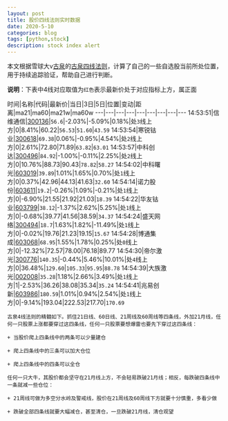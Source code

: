 ```yaml
---
layout: post
title: 股价四线法则实时数据
date: 2020-5-10
categories: blog
tags: [python,stock]
description: stock index alert
---
```



本文根据雪球大v[古泉](https://xueqiu.com/u/7148646888)的[古泉四线法则](https://xueqiu.com/7148646888/130498192)，计算了自己的一些自选股当前所处位置，用于持续追踪验证，帮助自己进行判断。

**说明**：下表中4线对应取值为`红色`表示最新价处于对应指标上方，属正面

时间|名称|代码|最新价|当日|3日|5日|位置|变动|距离|ma21|ma60|ma21w|ma60w
---|---|---|---|---|---|---|---|---
14:53:51|信维通信|[300136](https://xueqiu.com/S/SZ300136)|`56.6`|-2.03%|-5.09%|0.18%|处`3`线上方|0|8.41%|60.22|`56.53`|`51.60`|`43.59`
14:53:54|寒锐钴业|[300618](https://xueqiu.com/S/SZ300618)|`69.38`|0.06%|-0.95%|4.54%|处`2`线上方|0|2.61%|72.80|71.89|`63.82`|`63.01`
14:53:57|中科创达|[300496](https://xueqiu.com/S/SZ300496)|`84.92`|-1.00%|-0.11%|2.25%|处`2`线上方|0|10.76%|88.73|90.43|`78.82`|`58.27`
14:54:02|中科曙光|[603019](https://xueqiu.com/S/SH603019)|`39.89`|1.01%|1.65%|0.70%|处`1`线上方|0|0.37%|42.96|44.13|41.63|`32.60`
14:54:14|诺力股份|[603611](https://xueqiu.com/S/SH603611)|`19.2`|-0.26%|1.09%|-0.21%|处`1`线上方|0|-6.90%|21.55|21.92|21.03|`18.39`
14:54:22|华友钴业|[603799](https://xueqiu.com/S/SH603799)|`38.12`|-1.37%|2.62%|5.25%|处`1`线上方|0|-0.68%|39.77|41.56|38.59|`34.37`
14:54:24|盛天网络|[300494](https://xueqiu.com/S/SZ300494)|`18.7`|1.63%|1.82%|-11.49%|处`1`线上方|0|-0.02%|19.76|21.23|19.15|`15.67`
14:54:28|博通集成|[603068](https://xueqiu.com/S/SH603068)|`68.95`|1.55%|1.78%|0.25%|处`0`线上方|0|-12.32%|72.57|78.00|76.18|89.77
14:54:30|帝尔激光|[300776](https://xueqiu.com/S/SZ300776)|`140.35`|-0.44%|5.46%|10.01%|处`4`线上方|0|36.48%|`129.60`|`105.33`|`95.95`|`88.78`
14:54:39|大族激光|[002008](https://xueqiu.com/S/SZ002008)|`35.28`|1.18%|2.66%|3.49%|处`1`线上方|1|-2.53%|36.26|38.08|35.34|`35.24`
14:54:41|兆易创新|[603986](https://xueqiu.com/S/SH603986)|`180.59`|1.01%|0.94%|2.54%|处`1`线上方|0|-9.14%|193.04|222.53|217.70|`170.69`

```
古泉4线法则的精髓如下。抓住21日线、60日线、21周线及60周线等四条线，外加21月线，任何一只股票上涨都要穿过这四条线，任何一只股票要想爆雷也要先下穿过这四条线：

+ 当股价爬上四条线中的两条可以少量建仓

+ 爬上四条线中的三条可以加大仓位

+ 爬上四条线中的四条可以全仓

任何一只大牛，其股价都会坚守在21月线上方，不会轻易跌破21月线；相反，每跌破四条线中一条就减一些仓位：

+ 21周线可做为多空分水岭及警戒线，股价在21周线及60周线下方就要十分慎重，多看少做

+ 跌破全部四条线就要大幅减仓，甚至清仓，一旦跌破21月线，清仓观望
```